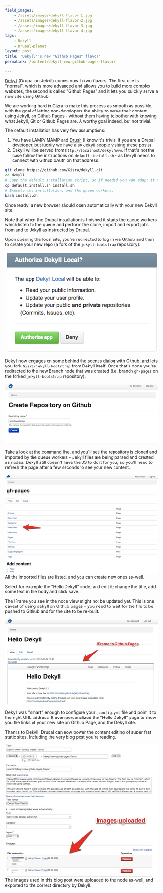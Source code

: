 ```yaml
---
field_images:
    - /assets/images/dekyll-flavor-1.jpg
    - /assets/images/dekyll-flavor-2.jpg
    - /assets/images/dekyll-flavor-3.jpg
    - /assets/images/dekyll-flavor-4.jpg
tags:
    - Dekyll
    - Drupal-planet
layout: post
title: 'Dekyll''s new "Github Pages" flavor'
permalink: /content/dekyll-new-github-pages-flavor/

---
```

[Dekyll](http://www.gizra.com/content/dekyll-drupal-on-jekyll/) (Drupal on Jekyll) comes now in two flavors. The first one is "normal", which is more advanced and allows you to build more complex websites, the second is called "Github Pages" and it lets you quickly serve a new site using Github.

We are working hard in Gizra to make this process as smooth as possible, with the goal of letting non-developers the ability to serve their content using Jekyll, on Github Pages - without them having to bother with knowing what Jekyll, Git or Github Pages are. A worthy goal indeed, but not trivial.

<!-- more -->

The default installation has very few assumptions:

1. You have LAMP/ MAMP and [Drush](https://drupal.org/project/drush) (I know it's trivial if you are a Drupal developer, but luckily we have also Jekyll people visiting these posts)
1. Dekyll will be served from ``http://localhost/dekyl/www``. If that's not the case follow the instructions on ``default.install.sh`` - as Dekyll needs to connect with Github oAuth on that address

```bash
git clone https://github.com/Gizra/dekyll.git
cd dekyll
# Copy the default installation script, so if needed you can adapt it to your needs.
cp default.install.sh install.sh
# Execute the installation, and the queue workers.
bash install.sh
```

Once ready, a new browser should open automatically with your new Dekyll site.

Note that when the Drupal installation is finished it starts the queue workers which listen to the queue and perform the clone, import and export jobs from and to Jekyll as instructed by Drupal.

Upon opening the local site, you're redirected to log in via Github and then to create your new repo (a fork of the ``jekyll-bootstrap`` repository):

<div class="thumbnail">
  <img src="/assets/images/dekyll-flavor-1.jpg" />
</div>

Dekyll now engages on some behind the scenes dialog with Github, and lets you fork ``Gizra/jekyll-bootstrap`` from Dekyll itself. Once that's done you're redirected to the new Branch node that was created (i.e. branch ``gh-pages`` on the forked ``jekyll-bootstrap`` repository).

<div class="thumbnail">
  <img src="/assets/images/dekyll-flavor-2.jpg" />
</div>

Take a look at the command line, and you'll see the repository is cloned and imported by the queue workers - Jekyll files are being parsed and created as nodes. Dekyll still doesn't have the JS to do it for you, so you'll need to refresh the page after a few seconds to see your new content.

<div class="thumbnail">
  <img src="/assets/images/dekyll-flavor-3.jpg" />
  <div class="caption">All the imported files are listed, and you can create new ones as-well.</div>
</div>

Select for example the "Hello Dekyll" node, and edit it: change the title, add some text in the body and click save.

The IFrame you see in the node view might not be updated yet. This is one caveat of using Jekyll on Github pages - you need to wait for the file to be pushed to Github and for the site to be re-built.

<div class="thumbnail">
  <img src="/assets/images/dekyll-flavor-4.jpg" />
</div>

Dekyll was "smart" enough to configure your ``_config.yml`` file and point it to the right URL address. It even personalized the "Hello Dekyll" page to show you the links of your new site on Github Page, and the Dekyll site.

Thanks to Dekyll, Drupal can now power the content editing of super fast static sites. Including the very blog post you're reading.

<div class="thumbnail">
  <img src="/assets/images/dekyll-flavor-5.jpg" />
  <div class="caption">The images used in this blog post were uploaded to the node as-well, and exported to the correct directory by Dekyll.</div>
</div>
